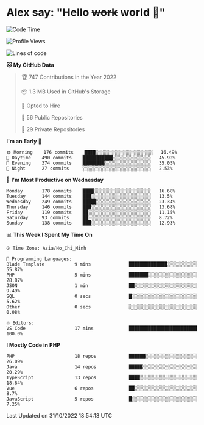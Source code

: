 # Alex say: "Hello ~~work~~ world 🐾"

<!--START_SECTION:waka-->
![Code Time](http://img.shields.io/badge/Code%20Time-839%20hrs%205%20mins-blue)

![Profile Views](http://img.shields.io/badge/Profile%20Views-0-blue)

![Lines of code](https://img.shields.io/badge/From%20Hello%20World%20I%27ve%20Written-1%20Million%20lines%20of%20code-blue)

**🐱 My GitHub Data** 

> 🏆 747 Contributions in the Year 2022
 > 
> 📦 1.3 MB Used in GitHub's Storage 
 > 
> 💼 Opted to Hire
 > 
> 📜 56 Public Repositories 
 > 
> 🔑 29 Private Repositories  
 > 
**I'm an Early 🐤** 

```text
🌞 Morning    176 commits    ████░░░░░░░░░░░░░░░░░░░░░   16.49% 
🌆 Daytime    490 commits    ███████████░░░░░░░░░░░░░░   45.92% 
🌃 Evening    374 commits    ████████░░░░░░░░░░░░░░░░░   35.05% 
🌙 Night      27 commits     ░░░░░░░░░░░░░░░░░░░░░░░░░   2.53%

```
📅 **I'm Most Productive on Wednesday** 

```text
Monday       178 commits    ████░░░░░░░░░░░░░░░░░░░░░   16.68% 
Tuesday      144 commits    ███░░░░░░░░░░░░░░░░░░░░░░   13.5% 
Wednesday    249 commits    █████░░░░░░░░░░░░░░░░░░░░   23.34% 
Thursday     146 commits    ███░░░░░░░░░░░░░░░░░░░░░░   13.68% 
Friday       119 commits    ██░░░░░░░░░░░░░░░░░░░░░░░   11.15% 
Saturday     93 commits     ██░░░░░░░░░░░░░░░░░░░░░░░   8.72% 
Sunday       138 commits    ███░░░░░░░░░░░░░░░░░░░░░░   12.93%

```


📊 **This Week I Spent My Time On** 

```text
⌚︎ Time Zone: Asia/Ho_Chi_Minh

💬 Programming Languages: 
Blade Template           9 mins              ██████████████░░░░░░░░░░░   55.87% 
PHP                      5 mins              ███████░░░░░░░░░░░░░░░░░░   28.87% 
JSON                     1 min               ██░░░░░░░░░░░░░░░░░░░░░░░   9.49% 
SQL                      0 secs              █░░░░░░░░░░░░░░░░░░░░░░░░   5.62% 
Other                    0 secs              ░░░░░░░░░░░░░░░░░░░░░░░░░   0.08%

🔥 Editors: 
VS Code                  17 mins             █████████████████████████   100.0%

```

**I Mostly Code in PHP** 

```text
PHP                      18 repos            ██████░░░░░░░░░░░░░░░░░░░   26.09% 
Java                     14 repos            █████░░░░░░░░░░░░░░░░░░░░   20.29% 
TypeScript               13 repos            ████░░░░░░░░░░░░░░░░░░░░░   18.84% 
Vue                      6 repos             ██░░░░░░░░░░░░░░░░░░░░░░░   8.7% 
JavaScript               5 repos             █░░░░░░░░░░░░░░░░░░░░░░░░   7.25%

```



 Last Updated on 31/10/2022 18:54:13 UTC
<!--END_SECTION:waka-->
